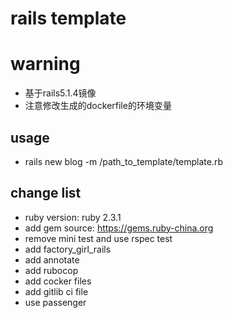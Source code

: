 # rails template

# warning
- 基于rails5.1.4镜像
- 注意修改生成的dockerfile的环境变量 

## usage
- rails new blog -m /path_to_template/template.rb

## change list
- ruby version: ruby 2.3.1
- add gem source: https://gems.ruby-china.org
- remove mini test and use rspec test
- add factory_girl_rails
- add annotate
- add rubocop
- add cocker files
- add gitlib ci file
- use passenger
